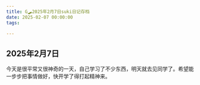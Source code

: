 ```yaml
---
title: G🛹2025年2月7日suki日记存档
date: 2025-02-07 00:00:00
tags:

---
```


## 2025年2月7日
今天是很平常又很神奇的一天，自己学习了不少东西，明天就去见同学了。希望能一步步把事情做好，快开学了得打起精神来。